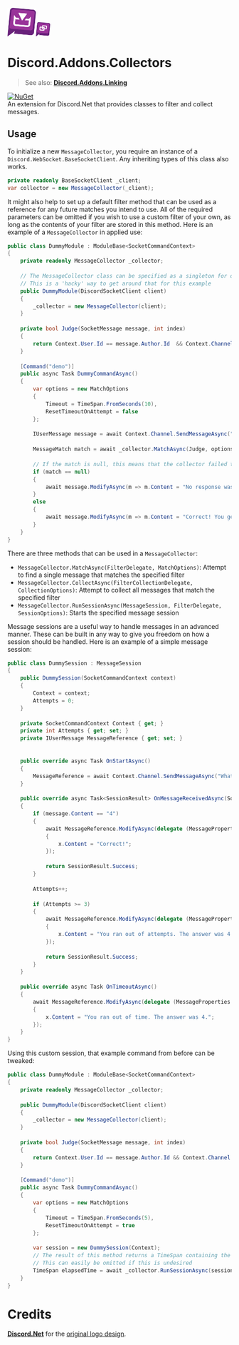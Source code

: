 <img src="./marketing/Icon.png" width="64" height="64" /><a href="https://github.com/AbnerSquared/Discord.Addons.Linking"><img src="https://raw.githubusercontent.com/AbnerSquared/Discord.Addons.Linking/master/marketing/Icon.png" width="32" height="32" /></a><br/>
# Discord.Addons.Collectors
> See also: [**Discord.Addons.Linking**](https://github.com/AbnerSquared/Discord.Addons.Linking)<br/>

[![NuGet](https://img.shields.io/nuget/vpre/Discord.Addons.Collectors.svg?maxAge=2592000?style=plastic)](https://www.nuget.org/packages/Discord.Addons.Collectors)<br/>
An extension for Discord.Net that provides classes to filter and collect messages.

## Usage
To initialize a new `MessageCollector`, you require an instance of a `Discord.WebSocket.BaseSocketClient`. Any inheriting types of this class also works.
```cs
private readonly BaseSocketClient _client;
var collector = new MessageCollector(_client);
```

It might also help to set up a default filter method that can be used as a reference for any future matches you intend to use. All of the required parameters can be omitted if you wish to use a custom filter of your own, as long as the contents of your filter are stored in this method. Here is an example of a `MessageCollector` in applied use:
```cs
public class DummyModule : ModuleBase<SocketCommandContext>
{
	private readonly MessageCollector _collector;

	// The MessageCollector class can be specified as a singleton for dependency injection instead
	// This is a 'hacky' way to get around that for this example
	public DummyModule(DiscordSocketClient client)
	{
		_collector = new MessageCollector(client);
	}

	private bool Judge(SocketMessage message, int index)
	{
		return Context.User.Id == message.Author.Id  && Context.Channel.Id == message.Channel.Id && message.Content == "4";		
	}

	[Command("demo")]
	public async Task DummyCommandAsync()
	{
		var options = new MatchOptions
		{
			Timeout = TimeSpan.FromSeconds(10),
			ResetTimeoutOnAttempt = false
		};

		IUserMessage message = await Context.Channel.SendMessageAsync("What is 2+2?");

		MessageMatch match = await _collector.MatchAsync(Judge, options);

		// If the match is null, this means that the collector failed to receive any matches within the specified time limit
		if (match == null)
		{
			await message.ModifyAsync(m => m.Content = "No response was given. The answer was 4.");
		}
		else
		{
			await message.ModifyAsync(m => m.Content = "Correct! You get a gold star in my book.");
		}
	}
}
```

There are three methods that can be used in a `MessageCollector`:

- `MessageCollector.MatchAsync(FilterDelegate, MatchOptions)`: Attempt to find a single message that matches the specified filter
- `MessageCollector.CollectAsync(FilterCollectionDelegate, CollectionOptions)`: Attempt to collect all messages that match the specified filter
- `MessageCollector.RunSessionAsync(MessageSession, FilterDelegate, SessionOptions)`: Starts the specified message session

Message sessions are a useful way to handle messages in an advanced manner. These can be built in any way to give you freedom on how a session should be handled.
Here is an example of a simple message session:
```cs
public class DummySession : MessageSession
{
	public DummySession(SocketCommandContext context)
	{
		Context = context;
		Attempts = 0;
	}

	private SocketCommandContext Context { get; }
	private int Attempts { get; set; }
	private IUserMessage MessageReference { get; set; }


	public override async Task OnStartAsync()
	{
		MessageReference = await Context.Channel.SendMessageAsync("What is 2+2?");
	}

	public override async Task<SessionResult> OnMessageReceivedAsync(SocketMessage message)
	{
		if (message.Content == "4")
		{
			await MessageReference.ModifyAsync(delegate (MessageProperties x)
			{
				x.Content = "Correct!";
			});

			return SessionResult.Success;
		}

		Attempts++;

		if (Attempts >= 3)
		{
			await MessageReference.ModifyAsync(delegate (MessageProperties x)
			{
				x.Content = "You ran out of attempts. The answer was 4.";
			});
			
			return SessionResult.Success;
		}
	}

	public override async Task OnTimeoutAsync()
	{
		await MessageReference.ModifyAsync(delegate (MessageProperties x)
		{
			x.Content = "You ran out of time. The answer was 4.";
		});
	}
}
```

Using this custom session, that example command from before can be tweaked:
```cs
public class DummyModule : ModuleBase<SocketCommandContext>
{
	private readonly MessageCollector _collector;

	public DummyModule(DiscordSocketClient client)
	{
		_collector = new MessageCollector(client);
	}

	private bool Judge(SocketMessage message, int index)
	{
		return Context.User.Id == message.Author.Id && Context.Channel.Id == message.Channel.Id;		
	}

	[Command("demo")]
	public async Task DummyCommandAsync()
	{
		var options = new MatchOptions
		{
			Timeout = TimeSpan.FromSeconds(5),
			ResetTimeoutOnAttempt = true
		};

		var session = new DummySession(Context);
		// The result of this method returns a TimeSpan containing the time that was elapsed for this session
		// This can easily be omitted if this is undesired
		TimeSpan elapsedTime = await _collector.RunSessionAsync(session, Judge, options);
	}
}
```

# Credits
[**Discord.Net**](https://github.com/discord-net/Discord.Net) for the [original logo design](https://github.com/discord-net/Discord.Net/blob/dev/docs/marketing/logo/PackageLogo.png).
